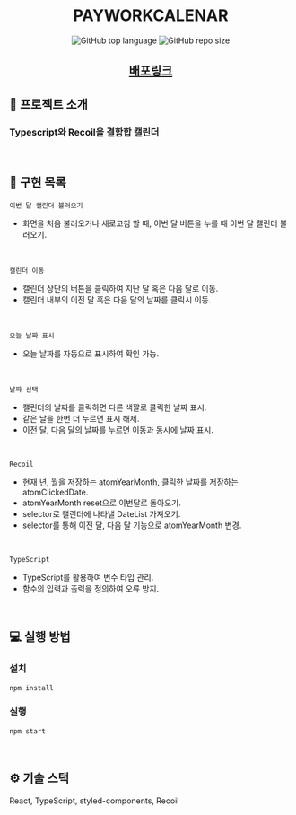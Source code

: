 <h1 align='middle'>
PAYWORKCALENAR</h1>
<p align='middle'> <img alt="GitHub top language" src="https://img.shields.io/github/languages/top/yh1120/PAYWORKCALENDAR?color=blueviolet"> <img alt="GitHub repo size" src="https://img.shields.io/github/repo-size/yh1120/PAYWORKCALENDAR">

<h2 align='middle'><a href='https://payworkcalendar.netlify.app/'>배포링크</a></h2>

## 📌 프로젝트 소개

### Typescript와 Recoil을 결함합 캘린더

<br/>

## 📑 구현 목록

`이번 달 캘린더 불러오기`

- 화면을 처음 불러오거나 새로고침 할 때, 이번 달 버튼을 누를 때 이번 달 캘린더 불러오기.

<br/>

`캘린더 이동`

- 캘린더 상단의 버튼을 클릭하여 지난 달 혹은 다음 달로 이동.
- 캘린더 내부의 이전 달 혹은 다음 달의 날짜를 클릭시 이동.

<br/>

`오늘 날짜 표시`

- 오늘 날짜를 자동으로 표시하여 확인 가능.

<br/>

`날짜 선택`

- 캘린더의 날짜를 클릭하면 다른 색깔로 클릭한 날짜 표시.
- 같은 날을 한번 더 누르면 표시 해제.
- 이전 달, 다음 달의 날짜를 누르면 이동과 동시에 날짜 표시.

<br/>

`Recoil`

- 현재 년, 월을 저장하는 atomYearMonth, 클릭한 날짜를 저장하는 atomClickedDate.
- atomYearMonth reset으로 이번달로 돌아오기.
- selector로 캘린더에 나타낼 DateList 가져오기.
- selector를 통해 이전 달, 다음 달 기능으로 atomYearMonth 변경.

<br/>

`TypeScript`

- TypeScript를 활용하여 변수 타입 관리.
- 함수의 입력과 출력을 정의하여 오류 방지.

<br/>

## 💻 실행 방법

### 설치

`npm install`

### 실행

`npm start`

<br/>

## ⚙ 기술 스택

React, TypeScript, styled-components, Recoil
